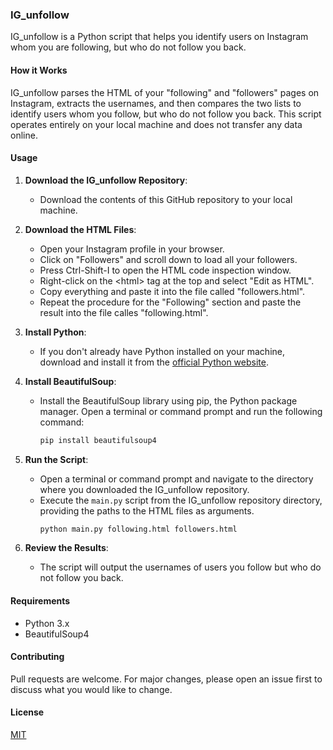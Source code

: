 ### IG_unfollow

IG_unfollow is a Python script that helps you identify users on Instagram whom you are following, but who do not follow you back.

#### How it Works

IG_unfollow parses the HTML of your "following" and "followers" pages on Instagram, extracts the usernames, and then compares the two lists to identify users whom you follow, but who do not follow you back. This script operates entirely on your local machine and does not transfer any data online.

#### Usage

1. **Download the IG_unfollow Repository**:
   - Download the contents of this GitHub repository to your local machine.
     
2. **Download the HTML Files**:
   - Open your Instagram profile in your browser.
   - Click on "Followers" and scroll down to load all your followers.
   - Press Ctrl-Shift-I to open the HTML code inspection window.
   - Right-click on the &lt;html&gt; tag at the top and select "Edit as HTML".
   - Copy everything and paste it into the file called "followers.html".
   - Repeat the procedure for the "Following" section and paste the result into the file calles "following.html".

3. **Install Python**:
   - If you don't already have Python installed on your machine, download and install it from the [official Python website](https://www.python.org/).

4. **Install BeautifulSoup**:
   - Install the BeautifulSoup library using pip, the Python package manager. Open a terminal or command prompt and run the following command:
     ```bash
     pip install beautifulsoup4
     ```
     
5. **Run the Script**:
   - Open a terminal or command prompt and navigate to the directory where you downloaded the IG_unfollow repository.
   - Execute the `main.py` script from the IG_unfollow repository directory, providing the paths to the HTML files as arguments.
     ```bash
     python main.py following.html followers.html
     ```

6. **Review the Results**:
   - The script will output the usernames of users you follow but who do not follow you back.

#### Requirements

- Python 3.x
- BeautifulSoup4

#### Contributing

Pull requests are welcome. For major changes, please open an issue first to discuss what you would like to change.

#### License

[MIT](https://choosealicense.com/licenses/mit/)

